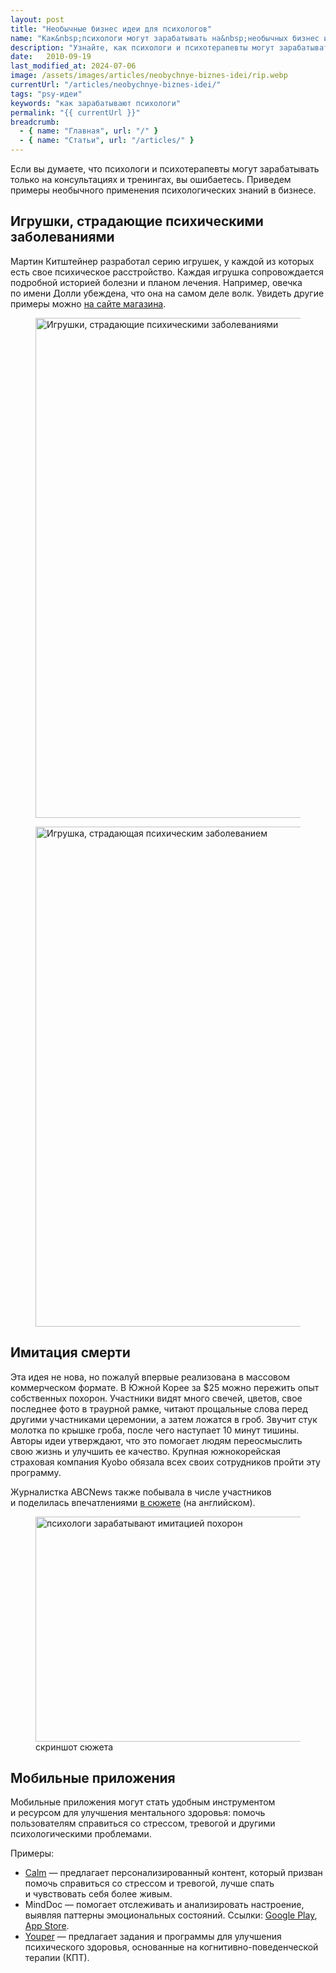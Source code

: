 ```yaml
---
layout: post
title: "Необычные бизнес идеи для психологов"
name: "Как&nbsp;психологи могут зарабатывать на&nbsp;необычных бизнес идеях"
description: "Узнайте, как психологи и психотерапевты могут зарабатывать, применяя свои знания в креативных бизнес-идеях. Примеры успешных и нестандартных проектов."
date:   2010-09-19			 
last_modified_at: 2024-07-06
image: /assets/images/articles/neobychnye-biznes-idei/rip.webp
currentUrl: "/articles/neobychnye-biznes-idei/"
tags: "psy-идеи"
keywords: "как зарабатывают психологи"
permalink: "{{ currentUrl }}"
breadcrumb:
  - { name: "Главная", url: "/" }
  - { name: "Статьи", url: "/articles/" }
---
```


<p>Если вы&nbsp;думаете, что психологи и&nbsp;психотерапевты могут зарабатывать только на&nbsp;консультациях и&nbsp;тренингах, вы&nbsp;ошибаетесь. Приведем примеры необычного применения психологических знаний в&nbsp;бизнесе.</p>

<section class="row-gap--m mb-1">
<h2 class="h2">Игрушки, страдающие психическими заболеваниями</h2>

<p>Мартин Китштейнер разработал серию игрушек, у&nbsp;каждой из&nbsp;которых есть свое психическое расстройство. Каждая игрушка сопровождается подробной историей болезни и&nbsp;планом лечения. Например, овечка по&nbsp;имени Долли убеждена, что она на&nbsp;самом деле волк. Увидеть другие примеры можно <a class="link" href="https://parapluesch.com/shop/en/12-parapluesch" >на сайте магазина</a>. </p>

<div class="flex--container small">
<figure class="package" itemscope itemtype="http://schema.org/ImageObject">
<link itemprop="url" href="https://res.cloudinary.com/bartoshevich/image/upload/f_auto,q_auto/v1720255599/psycareer/dolly.jpg">
<img loading="lazy" decoding="async" class="image"  src="https://res.cloudinary.com/bartoshevich/image/upload/f_auto,q_auto/v1720255599/psycareer/dolly.jpg" srcset="https://res.cloudinary.com/bartoshevich/image/upload/w_400/f_auto,q_auto/v1720255599/psycareer/dolly.jpg 1x, https://res.cloudinary.com/bartoshevich/image/upload/f_auto,q_auto/v1720255599/psycareer/dolly.jpg 2x" alt="Игрушки, страдающие психическими заболеваниями" width="800" height="800" itemprop="contentUrl">
</figure>
<figure class="package" itemscope itemtype="http://schema.org/ImageObject">
<link itemprop="url" href="https://res.cloudinary.com/bartoshevich/image/upload/f_auto,q_auto/v1720255599/psycareer/dolly-2.jpg">
<img  loading="lazy" decoding="async" class="image"  src="https://res.cloudinary.com/bartoshevich/image/upload/f_auto,q_auto/v1720255599/psycareer/dolly-2.jpg" srcset="https://res.cloudinary.com/bartoshevich/image/upload/w_400/f_auto,q_auto/v1720255599/psycareer/dolly-2.jpg 1x, https://res.cloudinary.com/bartoshevich/image/upload/f_auto,q_auto/v1720255599/psycareer/dolly-2.jpg 2x" alt="Игрушка, страдающая психическим заболеванием"  width="800" height="800" itemprop="contentUrl">
</figure>
</div>
</section>


<section class="row-gap--m mb-1">
<h2 class="h2">Имитация смерти</h2>

<p>Эта идея не&nbsp;нова, но&nbsp;пожалуй впервые реализована в&nbsp;массовом коммерческом формате. В&nbsp;Южной Корее за&nbsp;$25 можно пережить опыт собственных похорон. Участники видят много свечей, цветов, свое последнее фото в&nbsp;траурной рамке, читают прощальные слова перед другими участниками церемонии, а&nbsp;затем ложатся в&nbsp;гроб. Звучит стук молотка по&nbsp;крышке гроба, после чего наступает 10&nbsp;минут тишины. Авторы идеи утверждают, что это помогает людям переосмыслить свою жизнь и&nbsp;улучшить ее&nbsp;качество. Крупная южнокорейская страховая компания Kyobo обязала всех своих сотрудников пройти эту программу. </p>

<p> Журналистка ABCNews также побывала в&nbsp;числе участников и&nbsp;поделилась впечатлениями <a class="link" href="https://www.youtube.com/watch?v=W9vFiCU5wtU">в&nbsp;сюжете</a> (на&nbsp;английском).</p>

<figure itemscope itemtype="http://schema.org/ImageObject">
<link itemprop="url" href="/assets/images/articles/neobychnye-biznes-idei/rip.webp">
<img loading="lazy" decoding="async" class="image"  src="/assets/images/articles/neobychnye-biznes-idei/rip.webp" alt="психологи зарабатывают имитацией похорон" width="640" height="360" itemprop="contentUrl">
<figcaption class="figcaption">
скриншот сюжета
</figcaption>
</figure>
</section>


<section class="row-gap--m mb-1">
<h2 class="h2">Мобильные приложения</h2>

<p>Мобильные приложения могут стать удобным инструментом и&nbsp;ресурсом для улучшения ментального здоровья: помочь пользователям справиться со&nbsp;стрессом, тревогой и&nbsp;другими психологическими проблемами.
</p>
<div class="row-gap--xs">
<p>Примеры:</p>
<ul class="row-gap--xs list--leftpadding">
<li><a class="link" href="https://www.calm.com/">Calm</a> &mdash;&nbsp;предлагает персонализированный контент, который призван помочь справиться со&nbsp;стрессом и&nbsp;тревогой, лучше спать и&nbsp;чувствовать себя более живым. </li>
<li>MindDoc&nbsp;&mdash; помогает отслеживать и&nbsp;анализировать настроение, выявляя паттерны эмоциональных состояний. Ссылки: <a class="link" href="https://play.google.com/store/apps/details?id=de.moodpath.android&hl=ru_RU">Google Play</a>, <a class="link" href="https://apps.apple.com/au/app/minddoc-your-companion/id1052216403">App Store</a>. </li>
<li><a class="link" href="https://www.youper.ai">Youper</a> &mdash;&nbsp;предлагает задания и&nbsp;программы для улучшения психического здоровья, основанные на&nbsp;когнитивно-поведенческой терапии (КПТ).    </li>

</ul>
</div>

</section>